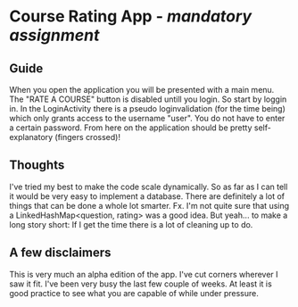 # Course Rating App - _mandatory assignment_
## Guide
When you open the application you will be presented with a main menu. The "RATE A COURSE" button is disabled untill you login. 
So start by loggin in. In the LoginActivity there is a pseudo loginvalidation (for the time being) which only grants access to the username "user". You do not have to enter a certain password.
From here on the application should be pretty self-explanatory (fingers crossed)!

## Thoughts
I've tried my best to make the code scale dynamically. So as far as I can tell it would be very easy to implement a database.
There are definitely a lot of things that can be done a whole lot smarter. Fx. I'm not quite sure that using a LinkedHashMap<question, rating> was a good idea. But yeah... to make a long story short: If I get the time there is a lot of cleaning up to do.

## A few disclaimers
This is very much an alpha edition of the app. I've cut corners wherever I saw it fit.
I've been very busy the last few couple of weeks. 
At least it is good practice to see what you are capable of while under pressure. 

